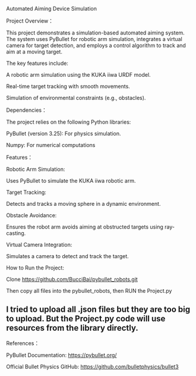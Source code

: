 Automated Aiming Device Simulation


Project Overview：

This project demonstrates a simulation-based automated aiming system. The system uses PyBullet for robotic arm simulation, integrates a virtual camera for target detection, and employs a control algorithm to track and aim at a moving target.


The key features include:

A robotic arm simulation using the KUKA iiwa URDF model.

Real-time target tracking with smooth movements.

Simulation of environmental constraints (e.g., obstacles).


Dependencies：

The project relies on the following Python libraries:

PyBullet (version 3.25): For physics simulation.

Numpy: For numerical computations


Features：

Robotic Arm Simulation:

Uses PyBullet to simulate the KUKA iiwa robotic arm.

Target Tracking:

Detects and tracks a moving sphere in a dynamic environment.

Obstacle Avoidance:

Ensures the robot arm avoids aiming at obstructed targets using ray-casting.

Virtual Camera Integration:

Simulates a camera to detect and track the target.

How to Run the Project:

Clone https://github.com/BucciBai/pybullet_robots.git

Then copy all files into the pybullet_robots, then RUN the Project.py

## I tried to upload all .json files but they are too big to upload. But the Project.py code will use resources from the library directly.


References：

PyBullet Documentation: https://pybullet.org/

Official Bullet Physics GitHub: https://github.com/bulletphysics/bullet3
